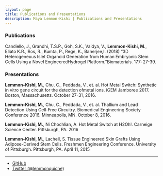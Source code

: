 ```yaml
---
layout: page
title: Publications and Presentations
description: Maya Lemmon-Kishi | Publications and Presentations
---
```


### Publications

Candiello, J., Grandhi, T.S.P., Goh, S.K., Vaidya, V., <b>Lemmon-Kishi, M.</b>, Eliato K.R., Ros, R., Kumta, P., Rege, K., Banerjee,I. (2018) “3D Heterogeneous Islet Organoid Generation from Human Embryonic Stem Cells Using a Novel EngineeredHydrogel Platform.”Biomaterials. 177: 27-39.

### Presentations

<b>Lemmon-Kishi, M.</b>, Chu, C., Peddada, V., et. al. Hot Metal Switch: Synthetic in vitro gene circuit for the detection ofmetal ions. iGEM Jamboree 2017. Boston, Massachusetts. October 27-31, 2016.

<b>Lemmon-Kishi, M.</b>, Chu, C., Peddada, V., et. al. Thallium and Lead Detection Using Cell-Free Circuitry. Biomedical Engineering Society Conference 2016. Minneapolis, MN. October 8, 2016.

<b>Lemmon-Kishi, M.</b>, Ni Chochlian, A. Hot Metal Switch at H2Oh!. Carneige Science Center. Pittsburgh, PA. 2016

<b>Lemmon-Kishi, M.</b>, Lachell, S. Tissue Engineered Skin Grafts Using Adipose-Derived Stem Cells. Freshmen Engineering Conference. University of Pittsburgh. Pittsburgh, PA. April 11, 2015

---

<div class="navbar">
  <div class="navbar-inner">
      <ul class="nav">
          <li><a href="https://github.com/lemmonquiche">GitHub</a></li>
          <li><a href="https://twitter.com/lemmonquiche">Twitter (@lemmonquiche)</a></li>
      </ul>
  </div>
</div>